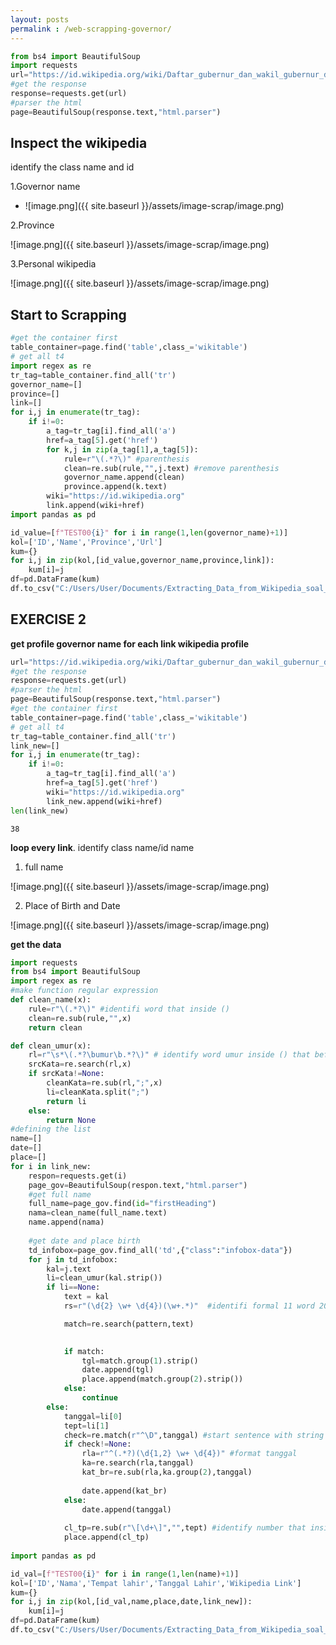 ```yaml
---
layout: posts
permalink : /web-scrapping-governor/
---
```




```python
from bs4 import BeautifulSoup
import requests
url="https://id.wikipedia.org/wiki/Daftar_gubernur_dan_wakil_gubernur_di_Indonesia"
#get the response
response=requests.get(url)
#parser the html
page=BeautifulSoup(response.text,"html.parser")
```

<h2> Inspect the wikipedia </h2> 
<p>identify the class name and id</p>

1.Governor name

- ![image.png]({{ site.baseurl }}/assets/image-scrap/image.png)

2.Province

![image.png]({{ site.baseurl }}/assets/image-scrap/image.png)

3.Personal wikipedia

![image.png]({{ site.baseurl }}/assets/image-scrap/image.png)

<h2> Start to Scrapping</h2>


```python
#get the container first
table_container=page.find('table',class_='wikitable')
# get all t4
import regex as re
tr_tag=table_container.find_all('tr')
governor_name=[]
province=[]
link=[]
for i,j in enumerate(tr_tag):
    if i!=0:
        a_tag=tr_tag[i].find_all('a')
        href=a_tag[5].get('href')
        for k,j in zip(a_tag[1],a_tag[5]):
            rule=r"\(.*?\)" #parenthesis
            clean=re.sub(rule,"",j.text) #remove parenthesis
            governor_name.append(clean)
            province.append(k.text)
        wiki="https://id.wikipedia.org"
        link.append(wiki+href)
import pandas as pd

id_value=[f"TEST00{i}" for i in range(1,len(governor_name)+1)]
kol=['ID','Name','Province','Url']
kum={}
for i,j in zip(kol,[id_value,governor_name,province,link]):
    kum[i]=j
df=pd.DataFrame(kum)
df.to_csv("C:/Users/User/Documents/Extracting_Data_from_Wikipedia_soal_1.csv")
```

<h2>EXERCISE 2 </h2>


**get profile governor name for each link wikipedia profile**


```python
url="https://id.wikipedia.org/wiki/Daftar_gubernur_dan_wakil_gubernur_di_Indonesia"
#get the response
response=requests.get(url)
#parser the html
page=BeautifulSoup(response.text,"html.parser")
#get the container first
table_container=page.find('table',class_='wikitable')
# get all t4
tr_tag=table_container.find_all('tr')
link_new=[]
for i,j in enumerate(tr_tag):
    if i!=0:
        a_tag=tr_tag[i].find_all('a')
        href=a_tag[5].get('href')
        wiki="https://id.wikipedia.org"
        link_new.append(wiki+href)
len(link_new)
```




    38



**loop every link**. identify class name/id name

1. full name

![image.png]({{ site.baseurl }}/assets/image-scrap/image.png)

2. Place of Birth and Date

![image.png]({{ site.baseurl }}/assets/image-scrap/image.png)

**get the data**


```python
import requests
from bs4 import BeautifulSoup
import regex as re
#make function regular expression
def clean_name(x):
    rule=r"\(.*?\)" #identifi word that inside ()
    clean=re.sub(rule,"",x)
    return clean

def clean_umur(x):
    rl=r"\s*\(.*?\bumur\b.*?\)" # identify word umur inside () that before () is space
    srcKata=re.search(rl,x)
    if srcKata!=None:
        cleanKata=re.sub(rl,";",x)
        li=cleanKata.split(";")
        return li
    else:
        return None
#defining the list
name=[]
date=[]
place=[]
for i in link_new:
    respon=requests.get(i)
    page_gov=BeautifulSoup(respon.text,"html.parser")
    #get full name
    full_name=page_gov.find(id="firstHeading")
    nama=clean_name(full_name.text)
    name.append(nama)
    
    #get date and place birth
    td_infobox=page_gov.find_all('td',{"class":"infobox-data"})
    for j in td_infobox:
        kal=j.text
        li=clean_umur(kal.strip())
        if li==None:
            text = kal
            rs=r"(\d{2} \w+ \d{4})(\w+.*)"  #identifi formal 11 word 2022: grup 1 and grup 2 : follow all character

            match=re.search(pattern,text)
            

            if match:
                tgl=match.group(1).strip()
                date.append(tgl)
                place.append(match.group(2).strip())
            else:
                continue
        else:
            tanggal=li[0]
            tept=li[1]
            check=re.match(r"^\D",tanggal) #start sentence with string
            if check!=None:
                rla=r"^(.*?)(\d{1,2} \w+ \d{4})" #format tanggal
                ka=re.search(rla,tanggal)
                kat_br=re.sub(rla,ka.group(2),tanggal)
                
                date.append(kat_br)
            else:
                date.append(tanggal)
                
            cl_tp=re.sub(r"\[\d+\]","",tept) #identify number that inside []
            place.append(cl_tp)
            
import pandas as pd

id_val=[f"TEST00{i}" for i in range(1,len(name)+1)]
kol=['ID','Nama','Tempat lahir','Tanggal Lahir','Wikipedia Link']
kum={}
for i,j in zip(kol,[id_val,name,place,date,link_new]):
    kum[i]=j
df=pd.DataFrame(kum)
df.to_csv("C:/Users/User/Documents/Extracting_Data_from_Wikipedia_soal_2.csv")
```
